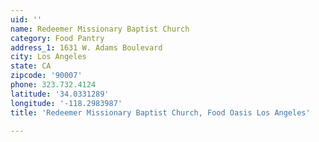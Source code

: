 ```yaml
---
uid: ''
name: Redeemer Missionary Baptist Church
category: Food Pantry
address_1: 1631 W. Adams Boulevard
city: Los Angeles
state: CA
zipcode: '90007'
phone: 323.732.4124
latitude: '34.0331289'
longitude: '-118.2983987'
title: 'Redeemer Missionary Baptist Church, Food Oasis Los Angeles'

---
```

